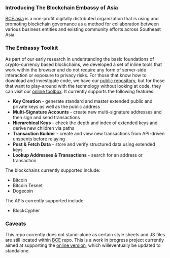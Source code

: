 ### Introducing The Blockchain Embassy of Asia

[BCE.asia](http://bce.asia) is a non-profit digitally distributed organization that is using and promoting blockchain governance as a method for collaboration between various business entities and existing community efforts across Southeast Asia.

### The Embassy Toolkit

As part of our early research in understanding the basic foundations of crypto-currency based blockchains, we developed a set of inline tools that work within the browser and do not require any form of server-side interaction or exposure to privacy risks. For those that know how to download and investigate code, we have our [public repository](https://github.com/Neuroware-IO/toolbox), but for those that want to play-around with the technology without looking at code, they can visit our [online toolbox](http://bce.asia/toolbox/). It currently supports the following features:

* __Key Creation__ - generate standard and master extended public and private keys as well as the public address
* __Multi-Signature Accounts__ - create new multi-signature addresses and then sign and send transactions
* __Hierarchical Keys__ - check the depth and index of extended keys and derive new children via paths
* __Transaction Builder__ - create and view new transactions from API-driven unspents before relaying
* __Post & Fetch Data__ - store and verify structured data using extended keys
* __Lookup Addresses & Transactions__ - search for an address or transaction

The blockchains currently supported include:

* Bitcoin
* Bitcoin Tesnet
* Dogecoin

The APIs currently supported include:

* BlockCypher

### Caveats

This repo currently does not stand-alone as certain style sheets and JS files are still located within [BCE](https://github.com/Neuroware-IO/bceasia) repo. This is a work in progress project currently aimed at supporting the [online version](http://bce.asia/toolbox/), which willeventually be updated to standalone.